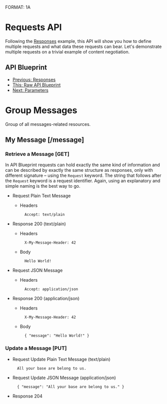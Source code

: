 FORMAT: 1A

# Requests API
Following the [Responses](5.%20Responses.md) example, this API will show you how to define multiple requests and what data these requests can bear. Let's demonstrate multiple requests on a trivial example of content negotiation.

## API Blueprint
+ [Previous: Responses](5.%20Responses.md)
+ [This: Raw API Blueprint](https://raw.github.com/apiaryio/api-blueprint/master/examples/6.%20Requests.md)
+ [Next: Parameters](7.%20Parameters.md)

# Group Messages
Group of all messages-related resources.

## My Message [/message]

### Retrieve a Message [GET]
In API Blueprint requests can hold exactly the same kind of information and can be described by exactly the same structure as responses, only with different signature – using the `Request` keyword. The string that follows after the `Request` keyword is a request identifier. Again, using an explanatory and simple naming is the best way to go. 

+ Request Plain Text Message
    
    + Headers

            Accept: text/plain

+ Response 200 (text/plain)

    + Headers

            X-My-Message-Header: 42

    + Body

            Hello World!

+ Request JSON Message
    
    + Headers

            Accept: application/json

+ Response 200 (application/json)

    + Headers

            X-My-Message-Header: 42

    + Body

            { "message": "Hello World!" }      

### Update a Message [PUT]

+ Request Update Plain Text Message (text/plain)

        All your base are belong to us.

+ Request Update JSON Message (application/json)

        { "message": "All your base are belong to us." }

+ Response 204
